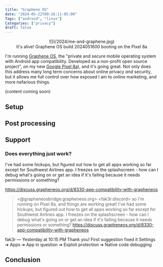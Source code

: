 ```yaml
---
title: "Graphene OS"
date: "2024-05-22T09:16:11-05:00"
Tags: ["android", "linux"]
Categories: ["privacy"] 
draft: false
---
```

<div align="center">
	![](/2024/me-and-graphene.jpg)
	<figcaption>It's alive! Graphene OS build 2024051600 booting on the Pixel 8a</figcaption>
</div>

I'm running [Graphene OS](https://grapheneos.org/), the "private and secure mobile operating system with Android app compatibility. Developed as a non-profit open source project", on my new [Google Pixel 8a](https://store.google.com/product/pixel_8a)), and it's going great. Not only does this address many long term concerns about online privacy *and* security, but it allows me full control over how exposed I am to online marketing, and more nefarious things.

(content coming soon)

## Setup

## Post processing

## Support

### Does everything just work?

I've had some hickups, but figured out how to get all apps working so far except for Southwest Airlines app. I freezes on the splashscreen - how can I debug what's going on or get an idea if it's failing because it needs permissions or something?

https://discuss.grapheneos.org/d/8330-app-compatibility-with-grapheneos

> <@grapheneosbridge:grapheneos.org> &lt;fak3r:discord&gt; so I'm running on Pixel 8a, and things are working great! I've had some hickups, but figured out how to get all apps working so far except for Southwest Airlines app. I freezes on the splashscreen - how can I debug what's going on or get an idea if it's failing because it needs permissions or something?  https://discuss.grapheneos.org/d/8330-app-compatibility-with-grapheneos

fak3r — Yesterday at 10:15 PM
Thank you! First suggestion fixed it Settings ➔ Apps ➔ App in question ➔ Exploit protection ➔ Native code debugging

## Conclusion


